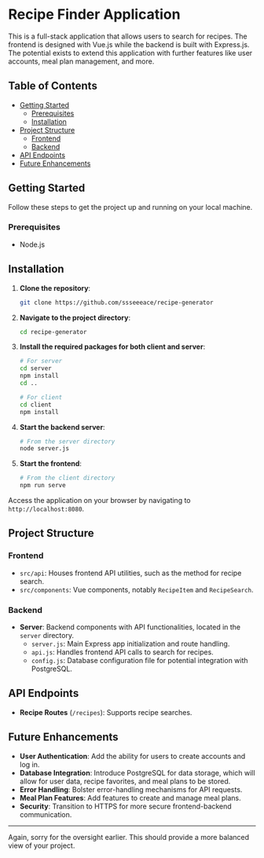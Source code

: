 # Recipe Finder Application

This is a full-stack application that allows users to search for recipes. The frontend is designed with Vue.js while the backend is built with Express.js. The potential exists to extend this application with further features like user accounts, meal plan management, and more.

## Table of Contents

- [Getting Started](#getting-started)
  - [Prerequisites](#prerequisites)
  - [Installation](#installation)
- [Project Structure](#project-structure)
  - [Frontend](#frontend)
  - [Backend](#backend)
- [API Endpoints](#api-endpoints)
- [Future Enhancements](#future-enhancements)

## Getting Started

Follow these steps to get the project up and running on your local machine.

### Prerequisites

- Node.js


## Installation

1. **Clone the repository**:
   ```bash
   git clone https://github.com/ssseeeace/recipe-generator
   ```

2. **Navigate to the project directory**:

   ```bash
   cd recipe-generator
   ```

3. **Install the required packages for both client and server**:
   
   ```bash
   # For server
   cd server
   npm install
   cd ..
   
   # For client
   cd client
   npm install
   ```

4. **Start the backend server**:

   ```bash
   # From the server directory
   node server.js
   ```

5. **Start the frontend**:

   ```bash
   # From the client directory
   npm run serve
   ```

Access the application on your browser by navigating to `http://localhost:8080`.


## Project Structure

### Frontend

- `src/api`: Houses frontend API utilities, such as the method for recipe search.
- `src/components`: Vue components, notably `RecipeItem` and `RecipeSearch`.

### Backend

- **Server**: Backend components with API functionalities, located in the `server` directory.
  - `server.js`: Main Express app initialization and route handling.
  - `api.js`: Handles frontend API calls to search for recipes.
  - `config.js`: Database configuration file for potential integration with PostgreSQL.

## API Endpoints

- **Recipe Routes** (`/recipes`): Supports recipe searches.

## Future Enhancements

- **User Authentication**: Add the ability for users to create accounts and log in.
- **Database Integration**: Introduce PostgreSQL for data storage, which will allow for user data, recipe favorites, and meal plans to be stored.
- **Error Handling**: Bolster error-handling mechanisms for API requests.
- **Meal Plan Features**: Add features to create and manage meal plans.
- **Security**: Transition to HTTPS for more secure frontend-backend communication.

---

Again, sorry for the oversight earlier. This should provide a more balanced view of your project.
